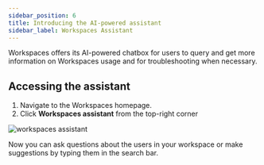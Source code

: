 ```yaml
---
sidebar_position: 6
title: Introducing the AI-powered assistant
sidebar_label: Workspaces Assistant
---
```


Workspaces offers its AI-powered chatbox for users to query and get more information on Workspaces usage and for troubleshooting when necessary. 

## Accessing the assistant

1. Navigate to the Workspaces homepage.
1. Click **Workspaces assistant** from the top-right corner

![workspaces assistant](/img/runbook-images/workspaces-assistant.png)

Now you can ask questions about the users in your workspace or make suggestions by typing them in the search bar.  
